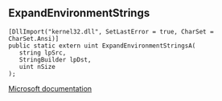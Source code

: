 ## ExpandEnvironmentStrings

```
[DllImport("kernel32.dll", SetLastError = true, CharSet = CharSet.Ansi)]
public static extern uint ExpandEnvironmentStringsA(
   string lpSrc,
   StringBuilder lpDst,
   uint nSize
);
```

[Microsoft documentation](https://docs.microsoft.com/en-us/windows/win32/api/winbase/nf-winbase-expandenvironmentstringsa)
